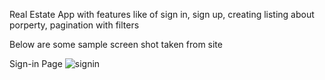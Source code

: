 Real Estate App with features like of sign in, sign up, creating listing about porperty, pagination with filters

Below are some sample screen shot taken from site

Sign-in Page
![signin](https://github.com/Gagan10deep/real-estate/assets/103237168/3e7293fe-f634-4622-83f4-9ec2f13edfa3)
